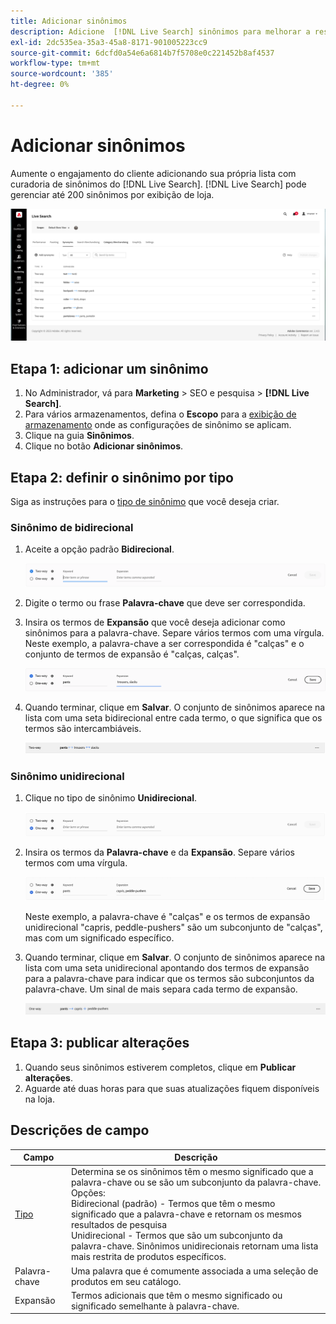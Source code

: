 ```yaml
---
title: Adicionar sinônimos
description: Adicione  [!DNL Live Search] sinônimos para melhorar a resposta às solicitações de pesquisa.
exl-id: 2dc535ea-35a3-45a8-8171-901005223cc9
source-git-commit: 6dcfd0a54e6a6814b7f5708e0c221452b8af4537
workflow-type: tm+mt
source-wordcount: '385'
ht-degree: 0%

---
```


# Adicionar sinônimos

Aumente o engajamento do cliente adicionando sua própria lista com curadoria de sinônimos do [!DNL Live Search]. [!DNL Live Search] pode gerenciar até 200 sinônimos por exibição de loja.

![[!DNL Live Search] sinônimos](assets/synonym-workspace.png)

## Etapa 1: adicionar um sinônimo

1. No Administrador, vá para **Marketing** > SEO e pesquisa > **[!DNL Live Search]**.
1. Para vários armazenamentos, defina o **Escopo** para a [exibição de armazenamento](https://experienceleague.adobe.com/docs/commerce-admin/start/setup/websites-stores-views.html#scope-settings) onde as configurações de sinônimo se aplicam.
1. Clique na guia **Sinônimos**.
1. Clique no botão **Adicionar sinônimos**.

## Etapa 2: definir o sinônimo por tipo

Siga as instruções para o [tipo de sinônimo](synonyms-type.md) que você deseja criar.

### Sinônimo de bidirecional

1. Aceite a opção padrão **Bidirecional**.

   ![Adicionar sinônimo bidirecional](assets/synonym-add-two-way.png)

1. Digite o termo ou frase **Palavra-chave** que deve ser correspondida.
1. Insira os termos de **Expansão** que você deseja adicionar como sinônimos para a palavra-chave. Separe vários termos com uma vírgula.
Neste exemplo, a palavra-chave a ser correspondida é &quot;calças&quot; e o conjunto de termos de expansão é &quot;calças, calças&quot;.

   ![Exemplo de sinônimo bidirecional](assets/synonym-add-two-way-example.png)

1. Quando terminar, clique em **Salvar**.
O conjunto de sinônimos aparece na lista com uma seta bidirecional entre cada termo, o que significa que os termos são intercambiáveis.

   ![Sinônimo bidirecional](assets/synonym-two-way.png)

### Sinônimo unidirecional

1. Clique no tipo de sinônimo **Unidirecional**.

   ![Adicionar sinônimo unidirecional](assets/synonym-add-one-way.png)

1. Insira os termos da **Palavra-chave** e da **Expansão**. Separe vários termos com uma vírgula.

   ![Exemplo de sinônimo unidirecional](assets/synonym-add-one-way-example.png)

   Neste exemplo, a palavra-chave é &quot;calças&quot; e os termos de expansão unidirecional &quot;capris, peddle-pushers&quot; são um subconjunto de &quot;calças&quot;, mas com um significado específico.

1. Quando terminar, clique em **Salvar**.
O conjunto de sinônimos aparece na lista com uma seta unidirecional apontando dos termos de expansão para a palavra-chave para indicar que os termos são subconjuntos da palavra-chave. Um sinal de mais separa cada termo de expansão.

   ![Sinônimo unidirecional](assets/synonym-one-way.png)

## Etapa 3: publicar alterações

1. Quando seus sinônimos estiverem completos, clique em **Publicar alterações**.
1. Aguarde até duas horas para que suas atualizações fiquem disponíveis na loja.

## Descrições de campo

| Campo | Descrição |
|--- |--- |
| [Tipo](synonyms.md) | Determina se os sinônimos têm o mesmo significado que a palavra-chave ou se são um subconjunto da palavra-chave. Opções:<br />Bidirecional (padrão) - Termos que têm o mesmo significado que a palavra-chave e retornam os mesmos resultados de pesquisa<br />Unidirecional - Termos que são um subconjunto da palavra-chave. Sinônimos unidirecionais retornam uma lista mais restrita de produtos específicos. |
| Palavra-chave | Uma palavra que é comumente associada a uma seleção de produtos em seu catálogo. |
| Expansão | Termos adicionais que têm o mesmo significado ou significado semelhante à palavra-chave. |
